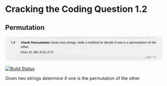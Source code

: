 # Cracking the Coding Question 1.2
## Permutation

![alt text](https://github.com/OrangeHoopla/practice-questions/blob/main/CrackingTheCodingInterview/ArraysAndStrings/1.2/Q1.2.png "Logo Title Text 1")

[![Build Status](https://travis-ci.org/joemccann/dillinger.svg?branch=master)](https://travis-ci.org/joemccann/dillinger)

Given two strings determine if one is the permutation of the other